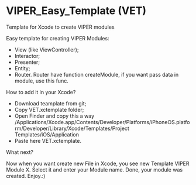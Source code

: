 # VIPER_Easy_Template (VET)
Template for Xcode to create VIPER modules

Easy template for creating VIPER Modules: 

- View (like ViewController);
- Interactor;
- Presenter;
- Entity;
- Router.
Router have function createModule, if you want pass data in module, use this func.

How to add it in your Xcode?

- Download teamplate from git;
- Copy VET.xctemplate folder;
- Open Finder and copy this a way
/Applications/Xcode.app/Contents/Developer/Platforms/iPhoneOS.platform/Developer/Library/Xcode/Templates/Project Templates/iOS/Application
 - Paste here VET.xctemplate.
 
 What next?
 
Now when you want create new File in Xcode, you see new Template VIPER Module X. Select it and enter your Module name.
Done, your module was created. 
Enjoy.:)

